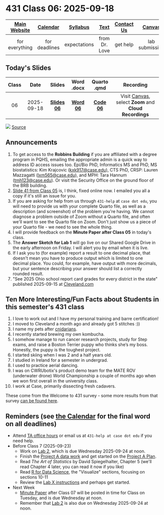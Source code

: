 # 431 Class 06: 2025-09-18

[Main Website](https://thomaselove.github.io/431-2025/) | [Calendar](https://thomaselove.github.io/431-2025/calendar.html) | [Syllabus](https://thomaselove.github.io/431-syllabus-2025/) | [Text](https://thomaselove.github.io/431-book/) | [Contact Us](https://thomaselove.github.io/431-2025/contact.html) | [Canvas](https://canvas.case.edu) | [Data and Code](https://github.com/THOMASELOVE/431-data)
:-----------: | :--------------: | :----------: | :---------: | :-------------: | :-----------: | :------------:
for everything | for deadlines | expectations | from Dr. Love | get help | lab submission | for downloads

## Today's Slides

Class | Date | Slides | Word .docx | Quarto .qmd | Recording
:---: | :--------: | :------: | :------: | :------: | :-------------:
06 | 2025-09-18 | **[Slides 06](https://thomaselove.github.io/431-slides-2025/class06.html)** | **[Word 06](https://thomaselove.github.io/431-slides-2025/class06w.docx)** | **[Code 06](https://github.com/THOMASELOVE/431-slides-2025/blob/main/class06.qmd)** | Visit [Canvas](https://canvas.case.edu/), select **Zoom** and **Cloud Recordings**

![](https://imgs.xkcd.com/comics/assigning_numbers.png) [Source](https://xkcd.com/2610)

## Announcements

1. To get access to the **Robbins Building** if you are affiliated with a degree program in PQHS, emailing the appropriate admin is a quick way to address ID access issues too. Epi/Bio PhD, Informatics MS and PhD, MS biostatistics: Kim Krajcovic (kxk917@case.edu), CTS PhD, CRSP: Lauren Mazzagatti (lxm565@case.edu), and MPH: Tara Hannum (tmh123@case.edu). Or visit the Security Office on the ground floor of the BRB building.
2. [Slide 41 from Class 05](https://thomaselove.github.io/431-slides-2025/class05.html#/bayesian-fit) is, I think, fixed online now. I emailed you all a copy if it's still an issue for you.
3. If you are asking for help from us through `431-help` at `case dot edu`, you will need to provide us with your complete Quarto file, as well as a description (and screenshot) of the problem you're having. We cannot diagnose a problem outside of Zoom without a Quarto file, and often we'll want to see the Quarto file on Zoom. Don't just show us a piece of your Quarto file - we need to see the whole thing.
4. I will provide feedback on the **Minute Paper after Class 05** in today's class.
5. The **Answer Sketch for Lab 1** will go live on our Shared Google Drive in the early afternoon on Friday. I will alert you by email when it is live.
6. If I ask you to (for example) report a result to one decimal place, that doesn't mean you have to produce output which is limited to one decimal place. You could, for example, have output with more decimals, but your sentence describing your answer should list a correctly rounded result.
7. "See 2025 Ohio school report card grades for every district in the state" published 2025-09-15 at [Cleveland.com](https://www.cleveland.com/news/2025/09/see-2025-ohio-school-report-card-grades-for-every-district-in-the-state.html)

## Ten More Interesting/Fun Facts about Students in this semester's 431 class

1. I love to work out and I have my personal training and barre certification!
2. I moved to Cleveland a month ago and already got 5 stitches :))
3. I name my pets after [cnidarians](https://en.wikipedia.org/wiki/Cnidaria).
4. I recently started brewing my own kombucha.
5. I somehow manage to run cancer research projects, study for Step exams, and raise a Boston Terrier puppy who thinks she’s my boss. Honestly, the puppy is the toughest project.
6. I started skiing when I was 2 and a half years old.
7. I studied in Ireland for a semester in undergrad.
8. I used to practice aerial dancing.
9. I was on CWRUbotix's product demo team for the MATE ROV (underwater drone) World Championship a couple of months ago when we won first overall in the university class.
10. I work at Case, primarily dissecting fresh cadavers.

These come from the Welcome to 431 survey - some more results from that survey [can be found here](https://github.com/THOMASELOVE/431-classes-2025/blob/main/class02/welcome_report.md).

## Reminders (see [the Calendar](https://thomaselove.github.io/431-2025/calendar.html) for the final word on all deadlines)

- Attend [TA office hours](https://thomaselove.github.io/431-2025/contact.html#ta-office-hours) or email us at `431-help at case dot edu` if you need help.     
- Before Class 7 (2025-09-23)
    - Work on [Lab 2](https://github.com/THOMASELOVE/431-labs-2025/tree/main/lab2), which is due Wednesday 2025-09-24 at noon.
    - Finish the [Project A data work](https://thomaselove.github.io/431-projectA-2025/) and get started on the [Project A Plan](https://thomaselove.github.io/431-projectA-2025/).
    - Read *The Art of Statistics* by David Spiegelhalter, Chapter 5 (we'll read Chapter 4 later, you can read it now if you like)
    - Read [R for Data Science](https://r4ds.hadley.nz/), the "Visualize" sections, focusing on sections 10-11
    - Review the [Lab X instructions](https://github.com/THOMASELOVE/431-labs-2025/tree/main/labX) and perhaps get started.
- Next Week
    - [Minute Paper](https://github.com/THOMASELOVE/431-minute-2025/tree/main) after Class 07 will be posted in time for Class on Tuesday, and is due Wednesday at noon.
    - Remember that [Lab 2](https://github.com/THOMASELOVE/431-labs-2025/tree/main/lab2) is also due on Wednesday 2025-09-24 at noon.
